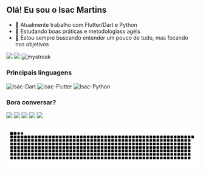 ## Olá! Eu sou o Isac Martins

- 🔭 Atualmente trabalho com Flutter/Dart e Python
- 🌱 Estudando boas práticas e metodologiass agéis
- 💬 Estou sempre buscando entender um pouco de tudo, mas focando nos objetivos

<p align="center">
<div href="https://github.com/isaukywhite">
  <img height="180em" src="https://github-readme-stats.vercel.app/api?username=isaukywhite&include_all_commits=true&count_private=true&show_icons=true&line_height=20&title_color=7A7ADB&icon_color=2234AE&text_color=D3D3D3&bg_color=0,000000,130F40"/>
  <img height="180em" src="https://github-readme-stats-eight-theta.vercel.app/api/top-langs/?username=isaukywhite&layout=compact&langs_count=8&theme=algolia&v=1"/>
  <img height="180em" src="https://github-readme-streak-stats.herokuapp.com/?user=isaukywhite&theme=algolia" alt="mystreak"/>
</div>
</p>

### Principais linguagens

<div style="display: incline_block">
  <img height="30" width="40" align="center" src="https://cdn.jsdelivr.net/gh/devicons/devicon/icons/dart/dart-original.svg" alt="Isac-Dart"/>
  <img height="30" width="40" align="center" src="https://cdn.jsdelivr.net/gh/devicons/devicon/icons/flutter/flutter-original.svg" alt="Isac-Flutter"/>
  <img height="30" width="40" align="center" src="https://cdn.jsdelivr.net/gh/devicons/devicon/icons/python/python-original.svg" alt="Isac-Python"/>
</div>

### Bora conversar?

<div style="display: incline_block">
  <a href="https://www.linkedin.com/in/isacmartins" target="_blank" alt="Isac-Linkedin"><img target="_blank" src="https://img.shields.io/badge/LinkedIn-0077B5?style=for-the-badge&logo=linkedin&logoColor=white"/></a>
  <a href="mailto:isacmartins012@gmail.com" target="_blank" alt="Isac-Email"><img target="_blank" src="https://img.shields.io/badge/Gmail-D14836?style=for-the-badge&logo=gmail&logoColor=white"/></a>
  <a href="https://discordapp.com/users/Isac%20Martins#4516" target="_blank" alt="Isac-Discord"><img target="_blank" src="https://img.shields.io/badge/Discord-7289DA?style=for-the-badge&logo=discord&logoColor=white"/></a>
  <a href="https://api.whatsapp.com/send?phone=5532999644257&text=Ol%C3%A1,%20vim%20pelo%20github" target="_blank" alt="Isac-Whatsapp"><img target="_blank" src="https://img.shields.io/badge/WhatsApp-25D366?style=for-the-badge&logo=whatsapp&logoColor=white"/></a>
  <a href="https://t.me/IsacMartins012" target="_blank" alt="Isac-Telegram"><img target="_blank" src="https://img.shields.io/badge/Telegram-2CA5E0?style=for-the-badge&logo=telegram&logoColor=white"/></a>
</div>

###

![Snake Animation](https://github.com/isaukywhite/isaukywhite/blob/output/github-contribution-grid-snake.svg)
